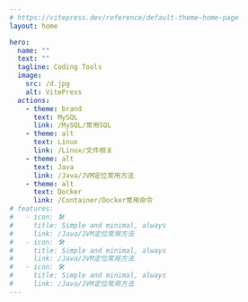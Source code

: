 ```yaml
---
# https://vitepress.dev/reference/default-theme-home-page
layout: home

hero:
  name: ""
  text: ""
  tagline: Coding Tools
  image:
    src: /d.jpg
    alt: VitePress
  actions:
    - theme: brand
      text: MySQL
      link: /MySQL/常用SQL
    - theme: alt
      text: Linux
      link: /Linux/文件相关
    - theme: alt
      text: Java
      link: /Java/JVM定位常用方法
    - theme: alt
      text: Docker
      link: /Container/Docker常用命令
# features:
#   - icon: 🛠️
#     title: Simple and minimal, always
#     link: /Java/JVM定位常用方法
#   - icon: 🛠️
#     title: Simple and minimal, always
#     link: /Java/JVM定位常用方法
#   - icon: 🛠️
#     title: Simple and minimal, always
#     link: /Java/JVM定位常用方法
---
```


